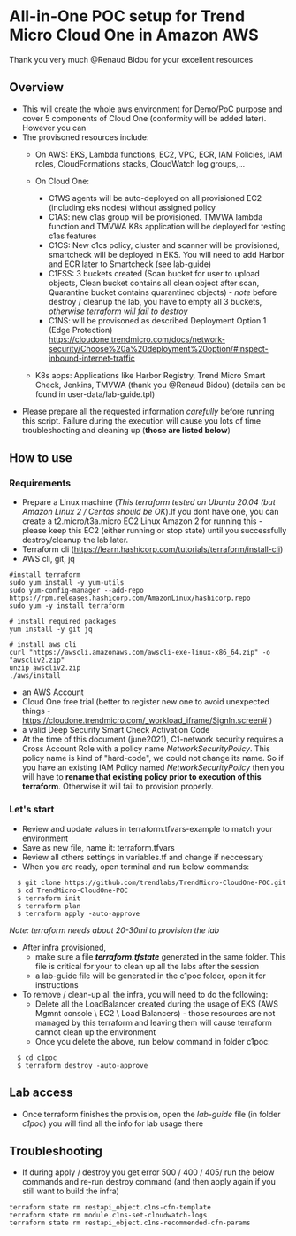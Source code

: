 # All-in-One POC setup for Trend Micro Cloud One in Amazon AWS
Thank you very much @Renaud Bidou for your excellent resources

## Overview
- This will create the whole aws environment for Demo/PoC purpose and cover 5 components of Cloud One (conformity will be added later). However you can 
- The provisoned resources include:
  - On AWS: EKS, Lambda functions, EC2, VPC, ECR, IAM Policies, IAM roles, CloudFormations stacks, CloudWatch log groups,...
  - On Cloud One:
    - C1WS agents will be auto-deployed on all provisioned EC2 (including eks nodes) without assigned policy
    - C1AS: new c1as group will be provisioned. TMVWA lambda function and TMVWA K8s application will be deployed for testing c1as features
    - C1CS: New c1cs policy, cluster and scanner will be provisioned, smartcheck will be deployed in EKS. You will need to add Harbor and ECR later to Smartcheck (see lab-guide)
    - C1FSS: 3 buckets created (Scan bucket for user to upload objects, Clean bucket contains all clean object after scan, Quarantine bucket contains quarantined objects) - *note* before destroy / cleanup the lab, you have to empty all 3 buckets, *otherwise terraform will fail to destroy*
    - C1NS: will be provisoned as described Deployment Option 1 (Edge Protection) https://cloudone.trendmicro.com/docs/network-security/Choose%20a%20deployment%20option/#inspect-inbound-internet-traffic

  - K8s apps: Applications like Harbor Registry, Trend Micro Smart Check, Jenkins, TMVWA (thank you @Renaud Bidou)
  (details can be found in user-data/lab-guide.tpl)
- Please prepare all the requested information *carefully* before running this script. Failure during the execution will cause you lots of time troubleshooting and cleaning up (**those are listed below**)

## How to use

### Requirements
- Prepare a Linux machine (*This terraform tested on Ubuntu 20.04 (but Amazon Linux 2 / Centos should be OK*).If you dont have one, you can create a t2.micro/t3a.micro EC2 Linux Amazon 2 for running this - please keep this EC2 (either running or stop state)  until you successfully destroy/cleanup the lab later.
- Terraform cli (https://learn.hashicorp.com/tutorials/terraform/install-cli)
- AWS cli, git, jq
```
#install terraform
sudo yum install -y yum-utils
sudo yum-config-manager --add-repo https://rpm.releases.hashicorp.com/AmazonLinux/hashicorp.repo
sudo yum -y install terraform

# install required packages
yum install -y git jq

# install aws cli
curl "https://awscli.amazonaws.com/awscli-exe-linux-x86_64.zip" -o "awscliv2.zip"
unzip awscliv2.zip
./aws/install
```
- an AWS Account
- Cloud One free trial (better to register new one to avoid unexpected things - https://cloudone.trendmicro.com/_workload_iframe/SignIn.screen# )
- a valid Deep Security Smart Check Activation Code
- At the time of this document (june2021), C1-network security requires a Cross Account Role with a policy name *NetworkSecurityPolicy*. This policy name is kind of "hard-code", we could not change its name. So if you have an existing IAM Policy named *NetworkSecurityPolicy* then you will have to **rename that existing policy prior to execution of this terraform**. Otherwise it will fail to provision properly.

### Let's start
- Review and update values in terraform.tfvars-example to match your environment
- Save as new file, name it: terraform.tfvars  
- Review all others settings in variables.tf and change if neccessary
- When you are ready, open terminal and run below commands:
```
  $ git clone https://github.com/trendlabs/TrendMicro-CloudOne-POC.git
  $ cd TrendMicro-CloudOne-POC
  $ terraform init
  $ terraform plan
  $ terraform apply -auto-approve
```
*Note: terraform needs about 20-30mi to provision the lab*

- After infra provisioned,
  - make sure a file ***terraform.tfstate*** generated in the same folder. This file is critical for your to clean up all the labs after the session
  - a lab-guide file will be generated in the c1poc folder, open it for instructions
- To remove / clean-up all the infra, you will need to do the following:
  - Delete all the LoadBalancer created during the usage of EKS (AWS Mgmnt console \ EC2 \ Load Balancers) - those resources are not managed by this terraform and leaving them will cause terraform cannot clean up the environment
  - Once you delete the above, run below command in folder c1poc:
```
  $ cd c1poc
  $ terraform destroy -auto-approve
```

## Lab access
- Once terraform finishes the provision, open the *lab-guide* file (in folder *c1poc*) you will find all the info for lab usage there

## Troubleshooting

- If during apply / destroy you get error 500 / 400 / 405/ run the below commands and re-run destroy command (and then apply again if you still want to build the infra)
```
terraform state rm restapi_object.c1ns-cfn-template
terraform state rm module.c1ns-set-cloudwatch-logs
terraform state rm restapi_object.c1ns-recommended-cfn-params
```
